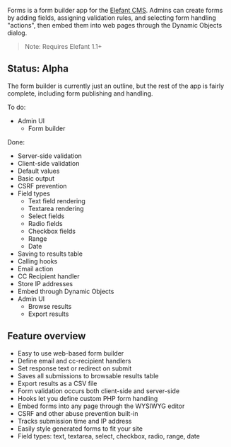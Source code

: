 Forms is a form builder app for the [Elefant CMS](http://www.elefantcms.com/).
Admins can create forms by adding fields, assigning validation rules, and
selecting form handling "actions", then embed them into web pages through
the Dynamic Objects dialog.

> Note: Requires Elefant 1.1+

## Status: Alpha

The form builder is currently just an outline, but the rest of the app is
fairly complete, including form publishing and handling.

To do:

* Admin UI
  * Form builder

Done:

* Server-side validation
* Client-side validation
* Default values
* Basic output
* CSRF prevention
* Field types
  * Text field rendering
  * Textarea rendering
  * Select fields
  * Radio fields
  * Checkbox fields
  * Range
  * Date
* Saving to results table
* Calling hooks
* Email action
* CC Recipient handler
* Store IP addresses
* Embed through Dynamic Objects
* Admin UI
  * Browse results
  * Export results

## Feature overview

* Easy to use web-based form builder
* Define email and cc-recipient handlers
* Set response text or redirect on submit
* Saves all submissions to browsable results table
* Export results as a CSV file
* Form validation occurs both client-side and server-side
* Hooks let you define custom PHP form handling
* Embed forms into any page through the WYSIWYG editor
* CSRF and other abuse prevention built-in
* Tracks submission time and IP address
* Easily style generated forms to fit your site
* Field types: text, textarea, select, checkbox, radio, range, date
